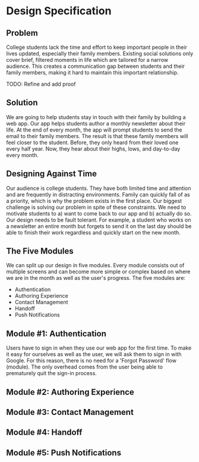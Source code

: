 # Design Specification

## Problem
College students lack the time and effort to keep important people in their lives updated, especially their family members. Existing social solutions only cover brief, filtered moments in life which are tailored for a narrow audience. This creates a communication gap between students and their family members, making it hard to maintain this important relationship.

TODO: Refine and add proof

## Solution
We are going to help students stay in touch with their family by building a web app. Our app helps students author a monthly newsletter about their life. At the end of every month, the app will prompt students to send the email to their family members. The result is that these family members will feel closer to the student. Before, they only heard from their loved one every half year. Now, they hear about their highs, lows, and day-to-day every month.

## Designing Against Time
Our audience is college students. They have both limited time and attention and are frequently in distracting environments. Family can quickly fall of as a priority, which is why the problem exists in the first place. Our biggest challenge is solving our problem in spite of these constraints. We need to motivate students to a) want to come back to our app and b) actually do so. Our design needs to be fault tolerant. For example, a student who works on a newsletter an entire month but forgets to send it on the last day should be able to finish their work regardless and quickly start on the new month.

## The Five Modules
We can split up our design in five modules. Every module consists out of multiple screens and can become more simple or complex based on where we are in the month as well as the user's progress. The five modules are:

* Authentication
* Authoring Experience
* Contact Management
* Handoff
* Push Notifications

## Module #1: Authentication
Users have to sign in when they use our web app for the first time. To make it easy for ourselves as well as the user, we will ask them to sign in with Google. For this reason, there is no need for a 'Forgot Password' flow (module). The only overhead comes from the user being able to prematurely quit the sign-in process.

## Module #2: Authoring Experience


## Module #3: Contact Management
## Module #4: Handoff
## Module #5: Push Notifications
